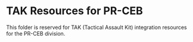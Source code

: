 # TAK Resources for PR-CEB

This folder is reserved for TAK (Tactical Assault Kit) integration resources for the PR-CEB division.
